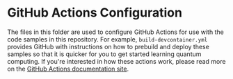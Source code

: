 # GitHub Actions Configuration

The files in this folder are used to configure GitHub Actions for use with the code samples in this repository.
For example, `build-devcontainer.yml` provides GitHub with instructions on how to prebuild and deploy these samples so that it is quicker for you to get started learning quantum computing.
If you're interested in how these actions work, please read more on the [GitHub Actions documentation site](https://help.github.com/en/actions).
